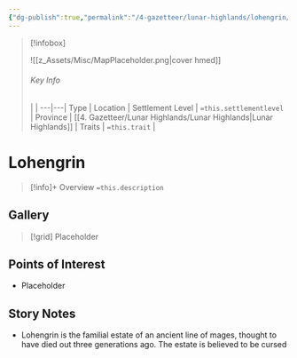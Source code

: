 ```yaml
---
{"dg-publish":true,"permalink":"/4-gazetteer/lunar-highlands/lohengrin/lohengrin/"}
---
```




> [!infobox]
> 
> ![[z_Assets/Misc/MapPlaceholder.png\|cover hmed]]
> ###### Key Info
>  |   |
> ---|---|
> Type | Location |
> Settlement Level | `=this.settlementlevel` |
> Province | [[4. Gazetteer/Lunar Highlands/Lunar Highlands\|Lunar Highlands]] |
> Traits | `=this.trait` |

# Lohengrin

> [!info]+ Overview
> `=this.description`

## Gallery

>[!grid]
>Placeholder


## Points of Interest

- Placeholder

## Story Notes

- Lohengrin is the familial estate of an ancient line of mages, thought to have died out three generations ago. The estate is believed to be cursed  